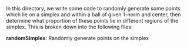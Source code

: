 In this directory, we write some code to randomly generate some 
points which lie on a simplex and within a ball of given 1-norm
and center, then determine what proportion of these points lie 
in different regions of the simplex. This is broken down into 
the following files:

**randomSimplex**: Randomly generate points on the simplex 
